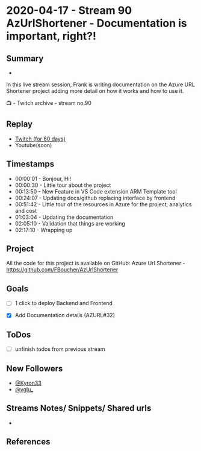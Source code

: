 
# 2020-04-17 - Stream 90 AzUrlShortener - Documentation is important, right?! 

## Summary
-

In this live stream session, Frank is writing documentation on the Azure URL Shortener project adding more detail on how it works and how to use it.

📺 - Twitch archive - stream no.90

## Replay


- [Twitch (for 60 days)](https://www.twitch.tv/videos/)
- Youtube(soon)


## Timestamps


- 00:00:01 - Bonjour, Hi!
- 00:00:30 - Little tour about the project
- 00:13:50 - New Feature in VS Code extension ARM Template tool
- 00:24:07 - Updating docs/github replacing interface by frontend
- 00:51:42 - Little tour of the resources in Azure for the project, analytics and cost
- 01:03:04 - Updating the documentation 
- 02:05:10 - Validation that things are working
- 02:17:10 - Wrapping up


Project
-------

All the code for this project is available on GitHub: Azure Url Shortener - https://github.com/FBoucher/AzUrlShortener



Goals
-----

- [ ] 1 click to deploy Backend and Frontend
- [x] Add Documentation details (AZURL#32)



ToDos
-----
- [ ] unfinish todos from previous stream


New Followers
-------------

- [@Kyron33](https://www.twitch.tv/Kyron33)
- [@vglu_](https://www.twitch.tv/vglu_)



Streams Notes/ Snippets/ Shared urls
-----------------------------------

- 


References
----------

